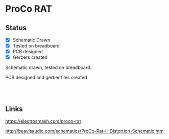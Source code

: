 # ProCo RAT

## Status

- [x] Schematic Drawn
- [x] Tested on breadboard
- [x] PCB designed
- [x] Gerbers created

Schematic drawn, tested on breadboard.

PCB designed and gerber files created


</br></br>
## Links

https://electrosmash.com/proco-rat

http://beavisaudio.com/schematics/ProCo-Rat-II-Distortion-Schematic.htm
